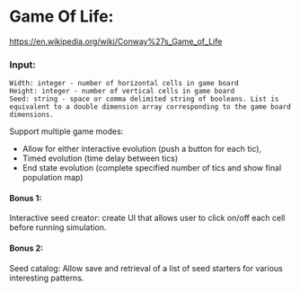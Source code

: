 # Game Of Life:

https://en.wikipedia.org/wiki/Conway%27s_Game_of_Life

### Input:
    Width: integer - number of horizontal cells in game board
    Height: integer - number of vertical cells in game board
    Seed: string - space or comma delimited string of booleans. List is equivalent to a double dimension array corresponding to the game board dimensions.

Support multiple game modes:
- Allow for either interactive evolution (push a button for each tic),
- Timed evolution (time delay between tics)
- End state evolution (complete specified number of tics and show final population map)

#### Bonus 1:

Interactive seed creator: create UI that allows user to click on/off each cell before running simulation.

#### Bonus 2:

Seed catalog: Allow save and retrieval of a list of seed starters for various interesting patterns.

